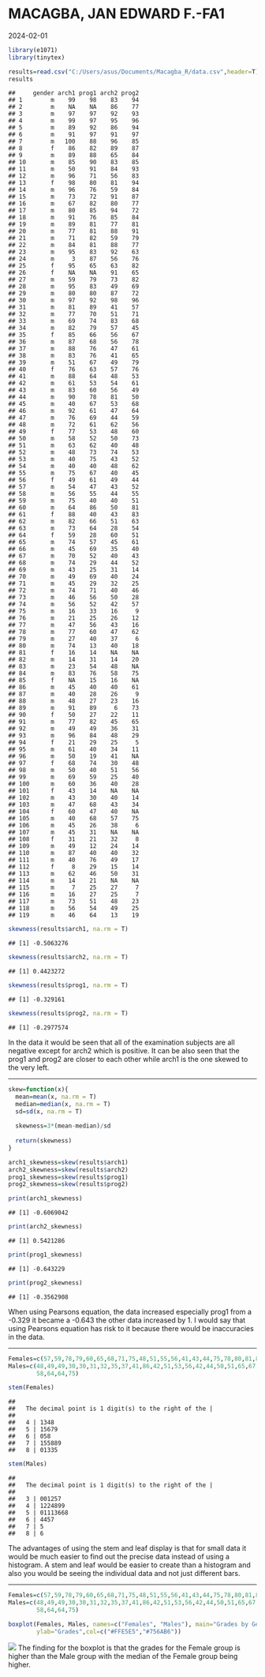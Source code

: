 MACAGBA, JAN EDWARD F.-FA1
================
2024-02-01

``` r
library(e1071)
library(tinytex)

results=read.csv("C:/Users/asus/Documents/Macagba_R/data.csv",header=T)
results
```

    ##     gender arch1 prog1 arch2 prog2
    ## 1        m    99    98    83    94
    ## 2        m    NA    NA    86    77
    ## 3        m    97    97    92    93
    ## 4        m    99    97    95    96
    ## 5        m    89    92    86    94
    ## 6        m    91    97    91    97
    ## 7        m   100    88    96    85
    ## 8        f    86    82    89    87
    ## 9        m    89    88    65    84
    ## 10       m    85    90    83    85
    ## 11       m    50    91    84    93
    ## 12       m    96    71    56    83
    ## 13       f    98    80    81    94
    ## 14       m    96    76    59    84
    ## 15       m    73    72    91    87
    ## 16       m    67    82    80    77
    ## 17       m    80    85    94    72
    ## 18       m    91    76    85    84
    ## 19       m    89    81    77    81
    ## 20       m    77    81    88    91
    ## 21       m    71    82    59    79
    ## 22       m    84    81    88    77
    ## 23       m    95    83    92    63
    ## 24       m     3    87    56    76
    ## 25       f    95    65    63    82
    ## 26       f    NA    NA    91    65
    ## 27       m    59    79    73    82
    ## 28       m    95    83    49    69
    ## 29       m    80    80    87    72
    ## 30       m    97    92    98    96
    ## 31       m    81    89    41    57
    ## 32       m    77    70    51    71
    ## 33       m    69    74    83    68
    ## 34       m    82    79    57    45
    ## 35       f    85    66    56    67
    ## 36       m    87    68    56    78
    ## 37       m    88    76    47    61
    ## 38       m    83    76    41    65
    ## 39       m    51    67    49    79
    ## 40       f    76    63    57    76
    ## 41       m    88    64    48    53
    ## 42       m    61    53    54    61
    ## 43       m    83    60    56    49
    ## 44       m    90    78    81    50
    ## 45       m    40    67    53    68
    ## 46       m    92    61    47    64
    ## 47       m    76    69    44    59
    ## 48       m    72    61    62    56
    ## 49       f    77    53    48    60
    ## 50       m    58    52    50    73
    ## 51       m    63    62    40    48
    ## 52       m    48    73    74    53
    ## 53       m    40    75    43    52
    ## 54       m    40    40    48    62
    ## 55       m    75    67    40    45
    ## 56       f    49    61    49    44
    ## 57       m    54    47    43    52
    ## 58       m    56    55    44    55
    ## 59       m    75    40    40    51
    ## 60       m    64    86    50    81
    ## 61       f    88    40    43    83
    ## 62       m    82    66    51    63
    ## 63       m    73    64    28    54
    ## 64       f    59    28    60    51
    ## 65       m    74    57    45    61
    ## 66       m    45    69    35    40
    ## 67       m    70    52    40    43
    ## 68       m    74    29    44    52
    ## 69       m    43    25    31    14
    ## 70       m    49    69    40    24
    ## 71       m    45    29    32    25
    ## 72       m    74    71    40    46
    ## 73       m    46    56    50    28
    ## 74       m    56    52    42    57
    ## 75       m    16    33    16     9
    ## 76       m    21    25    26    12
    ## 77       m    47    56    43    16
    ## 78       m    77    60    47    62
    ## 79       m    27    40    37     6
    ## 80       m    74    13    40    18
    ## 81       f    16    14    NA    NA
    ## 82       m    14    31    14    20
    ## 83       m    23    54    48    NA
    ## 84       m    83    76    58    75
    ## 85       f    NA    15    16    NA
    ## 86       m    45    40    40    61
    ## 87       m    40    28    26     9
    ## 88       m    48    27    23    16
    ## 89       m    91    89     6    73
    ## 90       f    50    27    22    11
    ## 91       m    77    82    45    65
    ## 92       m    49    49    36    31
    ## 93       m    96    84    48    29
    ## 94       f    21    29    25     5
    ## 95       m    61    40    34    11
    ## 96       m    50    19    41    NA
    ## 97       f    68    74    30    48
    ## 98       m    50    40    51    56
    ## 99       m    69    59    25    40
    ## 100      m    60    36    40    28
    ## 101      f    43    14    NA    NA
    ## 102      m    43    30    40    14
    ## 103      m    47    68    43    34
    ## 104      f    60    47    40    NA
    ## 105      m    40    68    57    75
    ## 106      m    45    26    38     6
    ## 107      m    45    31    NA    NA
    ## 108      f    31    21    32     8
    ## 109      m    49    12    24    14
    ## 110      m    87    40    40    32
    ## 111      m    40    76    49    17
    ## 112      f     8    29    15    14
    ## 113      m    62    46    50    31
    ## 114      m    14    21    NA    NA
    ## 115      m     7    25    27     7
    ## 116      m    16    27    25     7
    ## 117      m    73    51    48    23
    ## 118      m    56    54    49    25
    ## 119      m    46    64    13    19

``` r
skewness(results$arch1, na.rm = T)
```

    ## [1] -0.5063276

``` r
skewness(results$arch2, na.rm = T)
```

    ## [1] 0.4423272

``` r
skewness(results$prog1, na.rm = T)
```

    ## [1] -0.329161

``` r
skewness(results$prog2, na.rm = T)
```

    ## [1] -0.2977574

In the data it would be seen that all of the examination subjects are
all negative except for arch2 which is positive. It can be also seen
that the prog1 and prog2 are closer to each other while arch1 is the one
skewed to the very left.

------------------------------------------------------------------------

``` r
skew=function(x){
  mean=mean(x, na.rm = T)
  median=median(x, na.rm = T)
  sd=sd(x, na.rm = T)
  
  skewness=3*(mean-median)/sd
  
  return(skewness)
}

arch1_skewness=skew(results$arch1)
arch2_skewness=skew(results$arch2)
prog1_skewness=skew(results$prog1)
prog2_skewness=skew(results$prog2)

print(arch1_skewness)
```

    ## [1] -0.6069042

``` r
print(arch2_skewness)
```

    ## [1] 0.5421286

``` r
print(prog1_skewness)
```

    ## [1] -0.643229

``` r
print(prog2_skewness)
```

    ## [1] -0.3562908

When using Pearsons equation, the data increased especially prog1 from a
-0.329 it became a -0.643 the other data increased by 1. I would say
that using Pearsons equation has risk to it because there would be
inaccuracies in the data.

------------------------------------------------------------------------

``` r
Females=c(57,59,78,79,60,65,68,71,75,48,51,55,56,41,43,44,75,78,80,81,83,83,85)
Males=c(48,49,49,30,30,31,32,35,37,41,86,42,51,53,56,42,44,50,51,65,67,51,56,
        58,64,64,75)

stem(Females)
```

    ## 
    ##   The decimal point is 1 digit(s) to the right of the |
    ## 
    ##   4 | 1348
    ##   5 | 15679
    ##   6 | 058
    ##   7 | 155889
    ##   8 | 01335

``` r
stem(Males)
```

    ## 
    ##   The decimal point is 1 digit(s) to the right of the |
    ## 
    ##   3 | 001257
    ##   4 | 1224899
    ##   5 | 01113668
    ##   6 | 4457
    ##   7 | 5
    ##   8 | 6

The advantages of using the stem and leaf display is that for small data
it would be much easier to find out the precise data instead of using a
histogram. A stem and leaf would be easier to create than a histogram
and also you would be seeing the individual data and not just different
bars.

------------------------------------------------------------------------

``` r
Females=c(57,59,78,79,60,65,68,71,75,48,51,55,56,41,43,44,75,78,80,81,83,83,85)
Males=c(48,49,49,30,30,31,32,35,37,41,86,42,51,53,56,42,44,50,51,65,67,51,56,
        58,64,64,75)

boxplot(Females, Males, names=c("Females", "Males"), main="Grades by Gender", 
        ylab="Grades",col=c("#FFE5E5","#756AB6"))
```

![](MACAGBA,-JAN-EDWARD-F-FA1_files/figure-gfm/boxplot-1.png)<!-- -->
The finding for the boxplot is that the grades for the Female group is
higher than the Male group with the median of the Female group being
higher.
